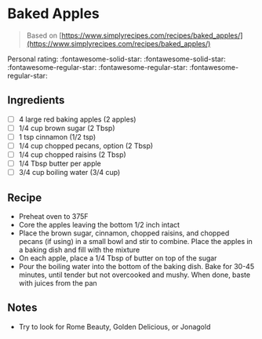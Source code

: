 # Baked Apples

> Based on [https://www.simplyrecipes.com/recipes/baked_apples/](https://www.simplyrecipes.com/recipes/baked_apples/)

<!-- {cts} rating=2; (User can specify rating on scale of 1-5) -->

Personal rating: :fontawesome-solid-star: :fontawesome-solid-star: :fontawesome-regular-star: :fontawesome-regular-star: :fontawesome-regular-star:

<!-- {cte} -->

<!-- {cts} name_image=None; (User can specify image name) -->

<!-- TODO: Capture image -->

<!-- {cte} -->

## Ingredients

- [ ] 4 large red baking apples (2 apples)
- [ ] 1/4 cup brown sugar (2 Tbsp)
- [ ] 1 tsp cinnamon (1/2 tsp)
- [ ] 1/4 cup chopped pecans, option (2 Tbsp)
- [ ] 1/4 cup chopped raisins (2 Tbsp)
- [ ] 1/4 Tbsp butter per apple
- [ ] 3/4 cup boiling water (3/4 cup)

## Recipe

- Preheat oven to 375F
- Core the apples leaving the bottom 1/2 inch intact
- Place the brown sugar, cinnamon, chopped raisins, and chopped pecans (if using) in a small bowl and stir to combine. Place the apples in a baking dish and fill with the mixture
- On each apple, place a 1/4 Tbsp of butter on top of the sugar
- Pour the boiling water into the bottom of the baking dish. Bake for 30-45 minutes, until tender but not overcooked and mushy. When done, baste with juices from the pan

## Notes

- Try to look for Rome Beauty, Golden Delicious, or Jonagold
